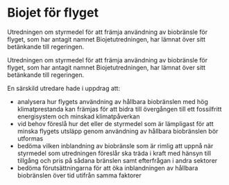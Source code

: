 # Biojet för flyget

Utredningen om styrmedel för att främja användning av biobränsle för flyget, som har antagit namnet Biojetutredningen, har lämnat över sitt betänkande till regeringen.

Utredningen om styrmedel för att främja användning av biobränsle för flyget, som har antagit namnet Biojetutredningen, har lämnat över sitt betänkande till regeringen.

En särskild utredare hade i uppdrag att:

* analysera hur flygets användning av hållbara biobränslen med hög klimatprestanda kan främjas för att bidra till övergången till ett fossilfritt energisystem och minskad klimatpåverkan
* vid behov föreslå hur det eller de styrmedel som är lämpligast för att minska flygets utsläpp genom användning av hållbara biobränslen bör utformas
* bedöma vilken inblandning av biobränsle som är rimlig att uppnå när styrmedel som utredningen föreslår ska träda i kraft med hänsyn till tillgång och pris på sådana bränslen samt efterfrågan i andra sektorer
* bedöma förutsättningarna för att öka inblandningen av hållbara biobränslen över tid utifrån samma faktorer

